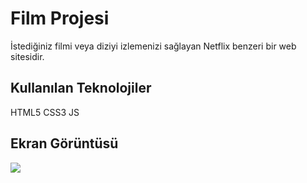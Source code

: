 <h1> Film Projesi </h1>

İstediğiniz filmi veya diziyi izlemenizi sağlayan Netflix benzeri bir web sitesidir.

<h2>Kullanılan Teknolojiler</h2>

HTML5 CSS3 JS

<h2>Ekran Görüntüsü</h2>

![](film.gif)
